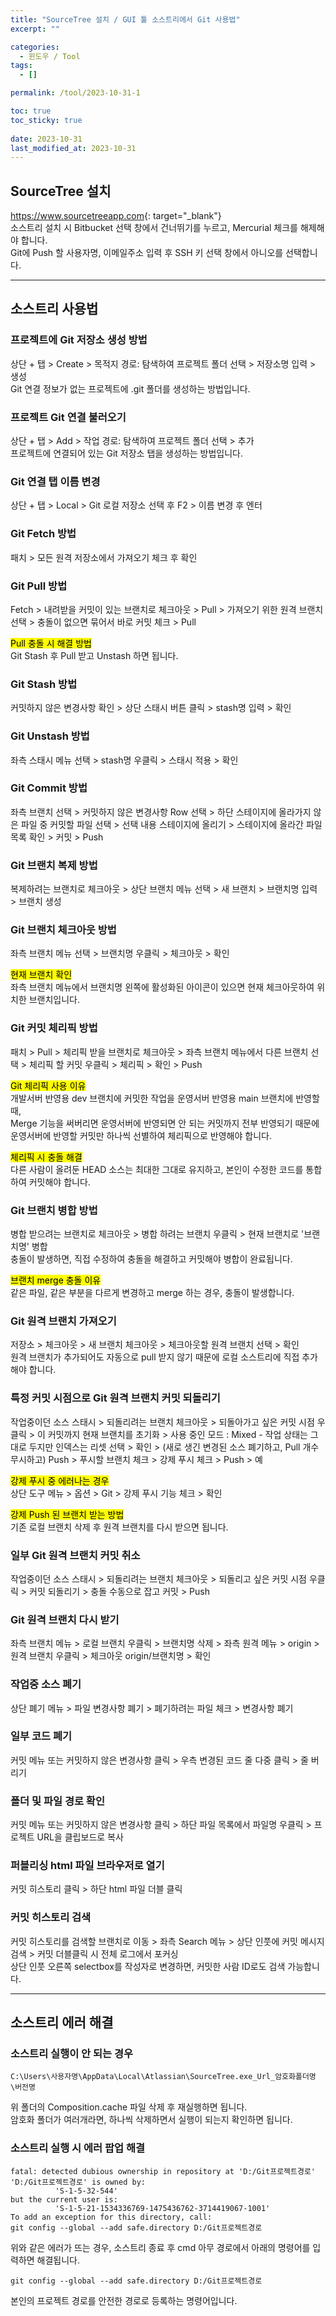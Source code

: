 ```yaml
---
title: "SourceTree 설치 / GUI 툴 소스트리에서 Git 사용법"
excerpt: ""

categories:
  - 윈도우 / Tool
tags:
  - []

permalink: /tool/2023-10-31-1

toc: true
toc_sticky: true
 
date: 2023-10-31
last_modified_at: 2023-10-31
---
```


## SourceTree 설치

<https://www.sourcetreeapp.com>{: target="_blank"}  
소스트리 설치 시 Bitbucket 선택 창에서 건너뛰기를 누르고, Mercurial 체크를 해제해야 합니다.  
Git에 Push 할 사용자명, 이메일주소 입력 후 SSH 키 선택 창에서 아니오를 선택합니다.

---

## 소스트리 사용법

### 프로젝트에 Git 저장소 생성 방법
상단 + 탭 > Create > 목적지 경로: 탐색하여 프로젝트 폴더 선택 > 저장소명 입력 > 생성  
Git 연결 정보가 없는 프로젝트에 .git 폴더를 생성하는 방법입니다.

### 프로젝트 Git 연결 불러오기
상단 + 탭 > Add > 작업 경로: 탐색하여 프로젝트 폴더 선택 > 추가  
프로젝트에 연결되어 있는 Git 저장소 탭을 생성하는 방법입니다.

### Git 연결 탭 이름 변경
상단 + 탭 > Local > Git 로컬 저장소 선택 후 F2 > 이름 변경 후 엔터

### Git Fetch 방법
패치 > 모든 원격 저장소에서 가져오기 체크 후 확인

### Git Pull 방법
Fetch > 내려받을 커밋이 있는 브랜치로 체크아웃 > Pull > 가져오기 위한 원격 브랜치 선택 > 충돌이 없으면 묶어서 바로 커밋 체크 > Pull

<mark>Pull 충돌 시 해결 방법</mark>  
Git Stash 후 Pull 받고 Unstash 하면 됩니다.

### Git Stash 방법
커밋하지 않은 변경사항 확인 > 상단 스태시 버튼 클릭 > stash명 입력 > 확인

### Git Unstash 방법
좌측 스태시 메뉴 선택 > stash명 우클릭 > 스태시 적용 > 확인

### Git Commit 방법
좌측 브랜치 선택 > 커밋하지 않은 변경사항 Row 선택 > 하단 스테이지에 올라가지 않은 파일 중 커밋할 파일 선택 > 선택 내용 스테이지에 올리기 > 스테이지에 올라간 파일 목록 확인 > 커밋 > Push

### Git 브랜치 복제 방법
복제하려는 브랜치로 체크아웃 > 상단 브랜치 메뉴 선택 > 새 브랜치 > 브랜치명 입력 > 브랜치 생성

### Git 브랜치 체크아웃 방법
좌측 브랜치 메뉴 선택 > 브랜치명 우클릭 > 체크아웃 > 확인

<mark>현재 브랜치 확인</mark>  
좌측 브랜치 메뉴에서 브랜치명 왼쪽에 활성화된 아이콘이 있으면 현재 체크아웃하여 위치한 브랜치입니다.

### Git 커밋 체리픽 방법
패치 > Pull > 체리픽 받을 브랜치로 체크아웃 > 좌측 브랜치 메뉴에서 다른 브랜치 선택 > 체리픽 할 커밋 우클릭 > 체리픽 > 확인 > Push

<mark>Git 체리픽 사용 이유</mark>  
개발서버 반영용 dev 브랜치에 커밋한 작업을 운영서버 반영용 main 브랜치에 반영할 때,  
Merge 기능을 써버리면 운영서버에 반영되면 안 되는 커밋까지 전부 반영되기 때문에 운영서버에 반영할 커밋만 하나씩 선별하여 체리픽으로 반영해야 합니다.

<mark>체리픽 시 충돌 해결</mark>  
다른 사람이 올려둔 HEAD 소스는 최대한 그대로 유지하고, 본인이 수정한 코드를 통합하여 커밋해야 합니다.

### Git 브랜치 병합 방법
병합 받으려는 브랜치로 체크아웃 > 병합 하려는 브랜치 우클릭 > 현재 브랜치로 '브랜치명' 병합  
충돌이 발생하면, 직접 수정하여 충돌을 해결하고 커밋해야 병합이 완료됩니다.

<mark>브랜치 merge 충돌 이유</mark>  
같은 파일, 같은 부분을 다르게 변경하고 merge 하는 경우, 충돌이 발생합니다.

### Git 원격 브랜치 가져오기
저장소 > 체크아웃 > 새 브랜치 체크아웃 > 체크아웃할 원격 브랜치 선택 > 확인  
원격 브랜치가 추가되어도 자동으로 pull 받지 않기 때문에 로컬 소스트리에 직접 추가해야 합니다.

### 특정 커밋 시점으로 Git 원격 브랜치 커밋 되돌리기
작업중이던 소스 스태시 > 되돌리려는 브랜치 체크아웃 > 되돌아가고 싶은 커밋 시점 우클릭 > 이 커밋까지 현재 브랜치를 초기화 > 사용 중인 모드 : Mixed - 작업 상태는 그대로 두지만 인덱스는 리셋 선택 > 확인 > (새로 생긴 변경된 소스 폐기하고, Pull 개수 무시하고) Push > 푸시할 브랜치 체크 > 강제 푸시 체크 > Push > 예

<mark>강제 푸시 중 에러나는 경우</mark>  
상단 도구 메뉴 > 옵션 > Git > 강제 푸시 기능 체크 > 확인

<mark>강제 Push 된 브랜치 받는 방법</mark>  
기존 로컬 브랜치 삭제 후 원격 브랜치를 다시 받으면 됩니다.

### 일부 Git 원격 브랜치 커밋 취소
작업중이던 소스 스태시 > 되돌리려는 브랜치 체크아웃 > 되돌리고 싶은 커밋 시점 우클릭 > 커밋 되돌리기 > 충돌 수동으로 잡고 커밋 > Push

### Git 원격 브랜치 다시 받기
좌측 브랜치 메뉴 > 로컬 브랜치 우클릭 > 브랜치명 삭제 > 좌측 원격 메뉴 > origin > 원격 브랜치 우클릭 > 체크아웃 origin/브랜치명 > 확인

### 작업중 소스 폐기
상단 폐기 메뉴 > 파일 변경사항 폐기 > 폐기하려는 파일 체크 > 변경사항 폐기

### 일부 코드 폐기
커밋 메뉴 또는 커밋하지 않은 변경사항 클릭 > 우측 변경된 코드 줄 다중 클릭 > 줄 버리기

### 폴더 및 파일 경로 확인
커밋 메뉴 또는 커밋하지 않은 변경사항 클릭 > 하단 파일 목록에서 파일명 우클릭 > 프로젝트 URL을 클립보드로 복사

### 퍼블리싱 html 파일 브라우저로 열기
커밋 히스토리 클릭 > 하단 html 파일 더블 클릭

### 커밋 히스토리 검색
커밋 히스토리를 검색할 브랜치로 이동 > 좌측 Search 메뉴 > 상단 인풋에 커밋 메시지 검색 > 커밋 더블클릭 시 전체 로그에서 포커싱  
상단 인풋 오른쪽 selectbox를 작성자로 변경하면, 커밋한 사람 ID로도 검색 가능합니다.

---

## 소스트리 에러 해결

### 소스트리 실행이 안 되는 경우
```
C:\Users\사용자명\AppData\Local\Atlassian\SourceTree.exe_Url_암호화폴더명\버전명
```
위 폴더의 Composition.cache 파일 삭제 후 재실행하면 됩니다.  
암호화 폴더가 여러개라면, 하나씩 삭제하면서 실행이 되는지 확인하면 됩니다.

### 소스트리 실행 시 에러 팝업 해결
```
fatal: detected dubious ownership in repository at 'D:/Git프로젝트경로'
'D:/Git프로젝트경로' is owned by:
          'S-1-5-32-544'
but the current user is:
          'S-1-5-21-1534336769-1475436762-3714419067-1001'
To add an exception for this directory, call:
git config --global --add safe.directory D:/Git프로젝트경로
```
위와 같은 에러가 뜨는 경우, 소스트리 종료 후 cmd 아무 경로에서 아래의 명령어를 입력하면 해결됩니다.
```
git config --global --add safe.directory D:/Git프로젝트경로
```
본인의 프로젝트 경로를 안전한 경로로 등록하는 명령어입니다.